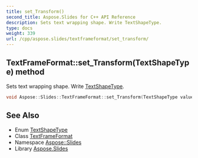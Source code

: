 ```yaml
---
title: set_Transform()
second_title: Aspose.Slides for C++ API Reference
description: Sets text wrapping shape. Write TextShapeType.
type: docs
weight: 339
url: /cpp/aspose.slides/textframeformat/set_transform/
---
```

## TextFrameFormat::set_Transform(TextShapeType) method


Sets text wrapping shape. Write [TextShapeType](../../textshapetype/).

```cpp
void Aspose::Slides::TextFrameFormat::set_Transform(TextShapeType value) override
```

## See Also

* Enum [TextShapeType](../textshapetype/)
* Class [TextFrameFormat](./)
* Namespace [Aspose::Slides](../)
* Library [Aspose.Slides](../../)